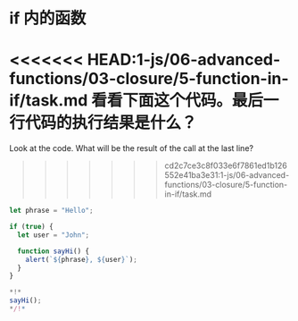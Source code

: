 
# if 内的函数

<<<<<<< HEAD:1-js/06-advanced-functions/03-closure/5-function-in-if/task.md
看看下面这个代码。最后一行代码的执行结果是什么？
=======
Look at the code. What will be the result of the call at the last line?
>>>>>>> cd2c7ce3c8f033e6f7861ed1b126552e41ba3e31:1-js/06-advanced-functions/03-closure/5-function-in-if/task.md

```js run
let phrase = "Hello";

if (true) {
  let user = "John";

  function sayHi() {
    alert(`${phrase}, ${user}`);
  }
}

*!*
sayHi();
*/!*
```
